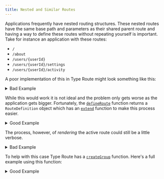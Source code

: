 ```yaml
---
title: Nested and Similar Routes
---
```


Applications frequently have nested routing structures. These nested routes have the same base path and parameters as their shared parent route and having a way to define these routes without repeating yourself is important. Take for instance an application with these routes:

- `/`
- `/about`
- `/users/{userId}`
- `/users/{userId}/settings`
- `/users/{userId}/activity`

A poor implementation of this in Type Route might look something like this:

<details>
<summary>Bad Example</summary>

```tsx
import { createRouter, defineRoute, param } from "type-route";

const { routes, listen, session } = createRouter({
  home: defineRoute("/"),
  about: defineRoute("/about"),
  user: defineRoute(
    {
      userId: param.path.string
    },
    p => `/users/${p.userId}`
  ),
  userSettings: defineRoute(
    {
      userId: param.path.string
    },
    p => `/users/${p.userId}/settings`
  ),
  userActivity: defineRoute(
    {
      userId: param.path.string
    },
    p => `/users/${p.userId}/activity`
  )
});
```

</details>

While this would work it is not ideal and the problem only gets worse as the application gets bigger. Fortunately, the [`defineRoute`](../api-reference/route-definition/define-route.md) function returns a `RouteDefinition` object which has an [`extend`](../api-reference/route-definition/extend.md) function to make this process easier.

<details>
<summary>Good Example</summary>

```tsx
import { createRouter, defineRoute, param } from "type-route";

const user = defineRoute(
  {
    userId: param.path.string
  },
  p => `/users/${p.userId}`
);

const { routes, listen, session } = createRouter({
  home: defineRoute("/"),
  about: defineRoute("/about"),
  user,
  userSettings: user.extend("/settings"),
  userActivity: user.extend("/activity")
});
```

</details>

The process, however, of _rendering_ the active route could still be a little verbose.

<details>
<summary>Bad Example</summary>

```tsx
import React from "react";
import { routes } from "./router.ts";
import { Route } from "type-route";

type PageProps = {
  route: Route<typeof routes>;
};

function Page(props: UserProps) {
  const { route } = props;

  if (route.name === "home") {
    return <div>Home</div>;
  }

  if (route.name === "about") {
    return <div>About</div>;
  }

  if (
    route.name === "user" ||
    route.name === "userSettings" ||
    route.name === "userActivity"
  ) {
    return <UserPage route={route} />;
  }

  return <div>Not Found</div>;
}

type UserPageProps = {
  route: Route<
    | typeof routes.user
    | typeof routes.userSettings
    | typeof routes.userActivity
  >;
};

function UserPage(props: UserPageProps) {
  const { route } = props;

  let pageContents;

  if (route.name === "user") {
    pageContents = <div>Main</div>;
  } else if (route.name === "userSettings") {
    pageContents = <div>Settings</div>;
  } else if (route.name === "userActivity") {
    pageContents = <div>Activity</div>;
  }

  return (
    <>
      <div>User Id: {route.userId}</div>
      {pageContents}
    </>
  );
}
```

</details>

To help with this case Type Route has a [`createGroup`](../api-reference/route-group/create-group.md) function. Here's a full example using this function:

<details>
<summary>Good Example</summary>

```tsx codesandbox-react
import React from "react";
import { Route, defineRoute, createRouter } from "type-route";

const user = defineRoute(
  {
    userId: param.path.string
  },
  p => `/users/${p.userId}`
);

const { routes, listen, session } = createRouter({
  home: defineRoute("/"),
  about: defineRoute("/about"),
  user,
  userSettings: user.extend("/settings"),
  userActivity: user.extend("/activity")
});

const groups = {
  user: createGroup([
    routes.user,
    routes.userSettings,
    routes.userActivity
  ]);
}

type PageProps = {
  route: Route<typeof routes>;
};

function Page(props: PageProps) {
  const { route } = props;

  if (route.name === "home") {
    return <div>Home</div>;
  }

  if (route.name === "about") {
    return <div>About</div>;
  }

  if (userGroup.has(route)) {
    return <UserPage route={route} />;
  }

  return <div>Not Found</div>;
}

type UserPageProps = {
  route: Route<typeof userGroup>;
};

function UserPage(props: UserPageProps) {
  const { route } = props;

  let pageContents;

  if (route.name === "user") {
    pageContents = <div>Main</div>;
  } else if (route.name === "userSettings") {
    pageContents = <div>Settings</div>;
  } else if (route.name === "userActivity") {
    pageContents = <div>Activity</div>;
  }

  return (
    <>
      <div>User Id: {route.userId}</div>
      {pageContents}
    </>
  );
}
```

</details>
